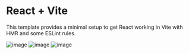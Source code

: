 # React + Vite

This template provides a minimal setup to get React working in Vite with HMR and some ESLint rules.

![image](https://github.com/user-attachments/assets/3eba9079-cc80-45d9-9534-08d2cdc80fa9)
![image](https://github.com/user-attachments/assets/520fbac5-1ce6-431a-ade9-f6970afadfb2)
![image](https://github.com/user-attachments/assets/f908ec8f-45ed-4bff-b63e-d9a6dd9c83a7)

